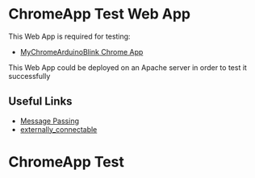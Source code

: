 # ChromeApp Test Web App

This Web App is required for testing:

* [MyChromeArduinoBlink Chrome App](https://github.com/merlobranco/MyChromeArduinoBlink)

This Web App could be deployed on an Apache server in order to test it successfully

## Useful Links

* [Message Passing](https://developer.chrome.com/extensions/messaging)
* [externally_connectable](https://developer.chrome.com/apps/about_apps)

# ChromeApp Test
